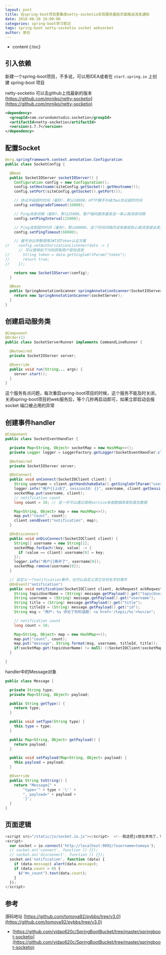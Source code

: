```yaml
---
layout: post
title: 在spring-boot项目里集成netty-socketio实现服务器给页面推送消息通知
date: 2018-08-20 16:09:00
categories: spring-boot学习笔记
tags: spring-boot netty-socketio socket websocket
author: 朋也
---
```


* content
{:toc}

## 引入依赖

新建一个spring-boot项目，不多说，可以用IDEA或者在 `start.spring.io` 上创建 spring-boot 项目

netty-socketio 可以去github上找最新的版本 [https://github.com/mrniko/netty-socketio](https://github.com/mrniko/netty-socketio)

```xml
<dependency>
  <groupId>com.corundumstudio.socketio</groupId>
  <artifactId>netty-socketio</artifactId>
  <version>1.7.7</version>
</dependency>
```





## 配置Socket

```java
@org.springframework.context.annotation.Configuration
public class SocketConfig {

  @Bean
  public SocketIOServer socketIOServer() {
    Configuration config = new Configuration();
    config.setHostname(siteConfig.getSocket().getHostname());
    config.setPort(siteConfig.getSocket().getPort());

    // 协议升级超时时间（毫秒），默认10000。HTTP握手升级为ws协议超时时间
    config.setUpgradeTimeout(10000);

    // Ping消息间隔（毫秒），默认25000。客户端向服务器发送一条心跳消息间隔
    config.setPingInterval(25000);

    // Ping消息超时时间（毫秒），默认60000，这个时间间隔内没有接收到心跳消息就会发送超时事件
    config.setPingTimeout(60000);

    // 握手协议参数使用JWT的Token认证方案
//    config.setAuthorizationListener(data -> {
      // 可以使用如下代码获取用户密码信息
//      String token = data.getSingleUrlParam("token");
//      return true;
//    });

    return new SocketIOServer(config);
  }

  @Bean
  public SpringAnnotationScanner springAnnotationScanner(SocketIOServer socketServer) {
    return new SpringAnnotationScanner(socketServer);
  }
}
```

## 创建启动服务类

```java
@Component
@Order(1)
public class SocketServerRunner implements CommandLineRunner {

  @Autowired
  private SocketIOServer server;

  @Override
  public void run(String... args) {
    server.start();
  }
}
```

这个服务有点问题，每次重启spring-boot项目的时候，这个服务不能及时关闭，关闭spring-boot项目的web服务后，等个几秒再启动即可，如果立即启动会报socket 端口被占用的异常

## 创建事件handler

```java
@Component
public class SocketEventHandler {

  private Map<String, Object> socketMap = new HashMap<>();
  private Logger logger = LoggerFactory.getLogger(SocketEventHandler.class);

  @Autowired
  private SocketIOServer server;

  @OnConnect
  public void onConnect(SocketIOClient client) {
    String username = client.getHandshakeData().getSingleUrlParam("username");
    logger.info("用户{}上线了, sessionId: {}", username, client.getSessionId().toString());
    socketMap.put(username, client);
    // notification count
    long count = 10; // 这一步可以通过调用service来查数据库拿到真实数据

    Map<String, Object> map = new HashMap<>();
    map.put("count", count);
    client.sendEvent("notification", map);
  }

  @OnDisconnect
  public void onDisConnect(SocketIOClient client) {
    String[] username = new String[1];
    socketMap.forEach((key, value) -> {
      if (value == client) username[0] = key;
    });
    logger.info("用户{}离开了", username[0]);
    socketMap.remove(username[0]);
  }

  // 自定义一个notification事件，也可以自定义其它任何名字的事件
  @OnEvent("notification")
  public void notification(SocketIOClient client, AckRequest ackRequest, Message message) {
    String topicUserName = (String) message.getPayload().get("topicUserName");
    String username = (String) message.getPayload().get("username");
    String title = (String) message.getPayload().get("title");
    String titleId = (String) message.getPayload().get("id");
    String msg = "用户: %s 评论了你的话题: <a href='/topic/%s'>%s</a>";

    // notification count
    long count = 10;

    Map<String, Object> map = new HashMap<>();
    map.put("count", count);
    map.put("message", String.format(msg, username, titleId, title));
    if(socketMap.get(topicUserName) != null) ((SocketIOClient)socketMap.get(topicUserName)).sendEvent("notification", map);
  }

}
```

handler中的Message对象

```java
public class Message {

  private String type;
  private Map<String, Object> payload;

  public String getType() {
    return type;
  }

  public void setType(String type) {
    this.type = type;
  }

  public Map<String, Object> getPayload() {
    return payload;
  }

  public void setPayload(Map<String, Object> payload) {
    this.payload = payload;
  }

  @Override
  public String toString() {
    return "Message{" +
        "type='" + type + '\'' +
        ", payload=" + payload +
        '}';
  }
}
```

## 页面逻辑

```js
<script src="/static/js/socket.io.js"></script>  <!--我这把js放在本地了，可以去 https://www.bootcdn.cn/socket.io/ 下载-->
<script>
  var socket = io.connect('http://localhost:9092/?username=tomoya');
  // socket.on('connect', function () {});
  // socket.on('disconnect', function () {});
  socket.on('notification', function (data) {
    if (data.message) alert(data.message);
    if (data.count > 0) {
      $("#n_count").text(data.count);
    }
  });
</script>
```

## 参考

源码地址 [https://github.com/tomoya92/pybbs/tree/v3.0](https://github.com/tomoya92/pybbs/tree/v3.0)

- [https://github.com/yidao620c/SpringBootBucket/tree/master/springboot-socketio](https://github.com/yidao620c/SpringBootBucket/tree/master/springboot-socketio)
